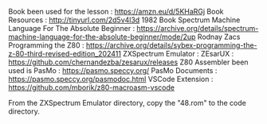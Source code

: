 Book been used for the lesson : https://amzn.eu/d/5KHaRGj
Book Resources : http://tinyurl.com/2d5v4l3d
1982 Book Spectrum Machine Language For The Absolute Beginner : https://archive.org/details/spectrum-machine-language-for-the-absolute-beginner/mode/2up
Rodnay Zacs Programming the Z80 : https://archive.org/details/sybex-programming-the-z-80-third-revised-edition_202411
ZXSpectrum Emulator : ZEsarUX : https://github.com/chernandezba/zesarux/releases
Z80 Assembler been used is PasMo : https://pasmo.speccy.org/
PasMo Documents : https://pasmo.speccy.org/pasmodoc.html
VSCode Extension : https://github.com/mborik/z80-macroasm-vscode

From the ZXSpectrum Emulator directory, copy the "48.rom" to the code directory.

